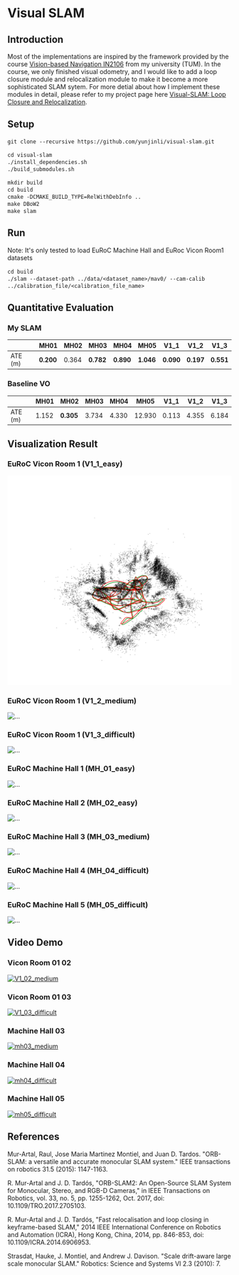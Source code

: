 # Visual SLAM

## Introduction

Most of the implementations are inspired by the framework provided by the course [Vision-based Navigation IN2106](https://vision.in.tum.de/teaching/ws2022/visnav_ws2022) from my university (TUM). In the course, we only finished visual odometry, and I would like to add a loop closure module and relocalization module to make it become a more sophisticated SLAM sytem. For more detial about how I implement these modules in detail, please refer to my project page here [Visual-SLAM: Loop Closure and Relocalization](https://hip-fin-125.notion.site/Visual-SLAM-Loop-Closure-and-Relocalization-ef7be594875a47e598cf261b64e9b684).

## Setup

```
git clone --recursive https://github.com/yunjinli/visual-slam.git
```

```
cd visual-slam
./install_dependencies.sh
./build_submodules.sh
```
```
mkdir build
cd build
cmake -DCMAKE_BUILD_TYPE=RelWithDebInfo ..
make DBoW2
make slam
```

## Run
Note: It's only tested to load EuRoC Machine Hall and EuRoc Vicon Room1 datasets
```
cd build
./slam --dataset-path ../data/<dataset_name>/mav0/ --cam-calib ../calibration_file/<calibration_file_name>
```

## Quantitative Evaluation
### My SLAM
||MH01|MH02|MH03|MH04|MH05|V1_1|V1_2|V1_3|
|----|---|---|---|---|---|---|---|---|
|ATE (m)|**0.200**|0.364|**0.782**|**0.890**|**1.046**|**0.090**|**0.197**|**0.551**|
### Baseline VO
||MH01|MH02|MH03|MH04|MH05|V1_1|V1_2|V1_3|
|----|---|---|---|---|---|---|---|---|
|ATE (m)|1.152|**0.305**|3.734|4.330|12.930|0.113|4.355|6.184|

## Visualization Result
### EuRoC Vicon Room 1 (V1_1_easy)
![V1_1_3](/picture/V1_2_3.png)
### EuRoC Vicon Room 1 (V1_2_medium)
![...](/picture/...)
### EuRoC Vicon Room 1 (V1_3_difficult)
![...](/picture/...)
### EuRoC Machine Hall 1 (MH_01_easy)
![...](/picture/...)
### EuRoC Machine Hall 2 (MH_02_easy)
![...](/picture/...)
### EuRoC Machine Hall 3 (MH_03_medium)
![...](/picture/...)
### EuRoC Machine Hall 4 (MH_04_difficult)
![...](/picture/...)
### EuRoC Machine Hall 5 (MH_05_difficult)
![...](/picture/...)

## Video Demo
### Vicon Room 01 02 
[![V1_02_medium](https://img.youtube.com/vi/zQDUN82YFCg/0.jpg)](https://youtu.be/zQDUN82YFCg)
### Vicon Room 01 03
[![V1_03_difficult](https://img.youtube.com/vi/IGoDk9UTl5k/0.jpg)](https://youtu.be/IGoDk9UTl5k)
### Machine Hall 03
[![mh03_medium](https://img.youtube.com/vi/Nvl98TRlgj0/0.jpg)](https://youtu.be/Nvl98TRlgj0)
### Machine Hall 04
[![mh04_difficult](https://img.youtube.com/vi/__JjAmXCCao/0.jpg)](https://youtu.be/__JjAmXCCao)
### Machine Hall 05
[![mh05_difficult](https://img.youtube.com/vi/Ld0z8F5hdaY/0.jpg)](https://youtu.be/Ld0z8F5hdaY)


## References

Mur-Artal, Raul, Jose Maria Martinez Montiel, and Juan D. Tardos. "ORB-SLAM: a versatile and accurate monocular SLAM system." IEEE transactions on robotics 31.5 (2015): 1147-1163.

R. Mur-Artal and J. D. Tardós, "ORB-SLAM2: An Open-Source SLAM System for Monocular, Stereo, and RGB-D Cameras," in IEEE Transactions on Robotics, vol. 33, no. 5, pp. 1255-1262, Oct. 2017, doi: 10.1109/TRO.2017.2705103.

R. Mur-Artal and J. D. Tardós, "Fast relocalisation and loop closing in keyframe-based SLAM," 2014 IEEE International Conference on Robotics and Automation (ICRA), Hong Kong, China, 2014, pp. 846-853, doi: 10.1109/ICRA.2014.6906953.

Strasdat, Hauke, J. Montiel, and Andrew J. Davison. "Scale drift-aware large scale monocular SLAM." Robotics: Science and Systems VI 2.3 (2010): 7.
